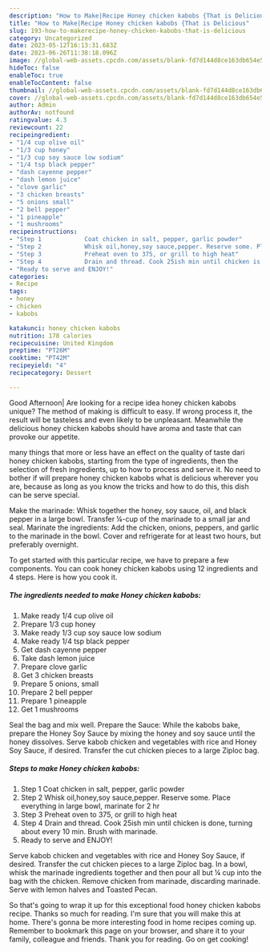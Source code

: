 ```yaml
---
description: "How to Make|Recipe Honey chicken kabobs {That is Delicious"
title: "How to Make|Recipe Honey chicken kabobs {That is Delicious"
slug: 193-how-to-makerecipe-honey-chicken-kabobs-that-is-delicious
category: Uncategorized
date: 2023-05-12T16:13:31.683Z
date: 2023-06-26T11:38:18.096Z
image: //global-web-assets.cpcdn.com/assets/blank-fd7d144d8ce163db654e5a02c40b08a2775adb7897d16e4062681dc7e1b2800f.png
hideToc: false
enableToc: true
enableTocContent: false
thumbnail: //global-web-assets.cpcdn.com/assets/blank-fd7d144d8ce163db654e5a02c40b08a2775adb7897d16e4062681dc7e1b2800f.png
cover: //global-web-assets.cpcdn.com/assets/blank-fd7d144d8ce163db654e5a02c40b08a2775adb7897d16e4062681dc7e1b2800f.png
author: Admin
authorAv: notfound
ratingvalue: 4.3
reviewcount: 22
recipeingredient:
- "1/4 cup olive oil"
- "1/3 cup honey"
- "1/3 cup soy sauce low sodium"
- "1/4 tsp black pepper"
- "dash cayenne pepper"
- "dash lemon juice"
- "clove garlic"
- "3 chicken breasts"
- "5 onions small"
- "2 bell pepper"
- "1 pineapple"
- "1 mushrooms"
recipeinstructions:
- "Step 1            Coat chicken in salt, pepper, garlic powder"
- "Step 2            Whisk oil,honey,soy sauce,pepper. Reserve some. Place everything in large bowl, marinate for 2 hr"
- "Step 3            Preheat oven to 375, or grill to high heat"
- "Step 4            Drain and thread. Cook 25ish min until chicken is done, turning about every 10 min. Brush with marinade."
- "Ready to serve and ENJOY!"
categories:
- Recipe
tags:
- honey
- chicken
- kabobs

katakunci: honey chicken kabobs 
nutrition: 178 calories
recipecuisine: United Kingdom
preptime: "PT26M"
cooktime: "PT42M"
recipeyield: "4"
recipecategory: Dessert

---
```



Good Afternoon| Are looking for a recipe idea honey chicken kabobs unique? The method of making is difficult to easy. If wrong process it, the result will be tasteless and even likely to be unpleasant. Meanwhile the delicious honey chicken kabobs should have aroma and taste that can provoke our appetite.






many things that more or less have an effect on the quality of taste dari honey chicken kabobs, starting from the type of ingredients, then the selection of fresh ingredients, up to how to process and serve it. No need to bother if will prepare honey chicken kabobs what is delicious wherever you are, because as long as you know the tricks and how to do this, this dish can be serve special.


Make the marinade: Whisk together the honey, soy sauce, oil, and black pepper in a large bowl. Transfer ¼-cup of the marinade to a small jar and seal. Marinate the ingredients: Add the chicken, onions, peppers, and garlic to the marinade in the bowl. Cover and refrigerate for at least two hours, but preferably overnight.


To get started with this particular recipe, we have to prepare a few components. You can cook honey chicken kabobs using 12 ingredients and 4 steps. Here is how you cook it.

<!--inarticleads1-->

##### The ingredients needed to make Honey chicken kabobs:

1. Make ready 1/4 cup olive oil
1. Prepare 1/3 cup honey
1. Make ready 1/3 cup soy sauce low sodium
1. Make ready 1/4 tsp black pepper
1. Get dash cayenne pepper
1. Take dash lemon juice
1. Prepare clove garlic
1. Get 3 chicken breasts
1. Prepare 5 onions, small
1. Prepare 2 bell pepper
1. Prepare 1 pineapple
1. Get 1 mushrooms


Seal the bag and mix well. Prepare the Sauce: While the kabobs bake, prepare the Honey Soy Sauce by mixing the honey and soy sauce until the honey dissolves. Serve kabob chicken and vegetables with rice and Honey Soy Sauce, if desired. Transfer the cut chicken pieces to a large Ziploc bag. 

<!--inarticleads2-->

##### Steps to make Honey chicken kabobs:

1. Step 1            Coat chicken in salt, pepper, garlic powder
1. Step 2            Whisk oil,honey,soy sauce,pepper. Reserve some. Place everything in large bowl, marinate for 2 hr
1. Step 3            Preheat oven to 375, or grill to high heat
1. Step 4            Drain and thread. Cook 25ish min until chicken is done, turning about every 10 min. Brush with marinade.
1. Ready to serve and ENJOY!

Serve kabob chicken and vegetables with rice and Honey Soy Sauce, if desired. Transfer the cut chicken pieces to a large Ziploc bag. In a bowl, whisk the marinade ingredients together and then pour all but ¼ cup into the bag with the chicken. Remove chicken from marinade, discarding marinade. Serve with lemon halves and Toasted Pecan. 

So that's going to wrap it up for this exceptional food honey chicken kabobs recipe. Thanks so much for reading. I'm sure that you will make this at home. There's gonna be more interesting food in home recipes coming up. Remember to bookmark this page on your browser, and share it to your family, colleague and friends. Thank you for reading. Go on get cooking!
